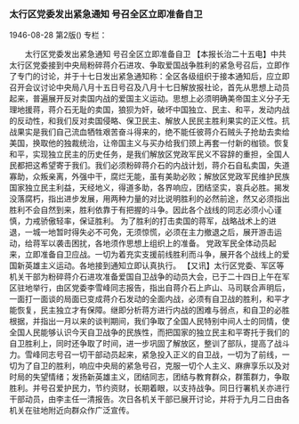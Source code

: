 ### 太行区党委发出紧急通知  号召全区立即准备自卫

1946-08-28
第2版()
专栏：

　　太行区党委发出紧急通知
    号召全区立即准备自卫
    【本报长治二十五电】中共太行区党委接到中央局粉碎蒋介石进攻、争取爱国战争胜利的紧急号召后，立即作了专门的讨论，并于十七日发出紧急通知称：全区各级组织于接本通知后，应立即召开会议讨论中央局八月十五日号召及八月十七日解放报社论，首先从思想上动员起来，普遍展开反对卖国内战的爱国主义运动。思想上必须明确美帝国主义分子无理地援蒋，蒋介石无耻的卖国，狼狈为奸，破坏中国独立、民主、和平，发动内战的反动性，和我们反对卖国侵略、保卫民主、解放人民民主胜利果实的正义性。抗战果实是我们自己流血牺牲艰苦奋斗得来的，绝不能任彼蒋介石贼头子抢劫去卖给美国，换取他的独裁统治，让帝国主义与买办给我们颈上再套一付新的枷锁。恢复和平，实现独立民主的历史任务，是我们解放区党政军民义不容辞的重担，全国人民都把这希望寄于我们。我们必须粉碎蒋介石的内战计划，蒋介石自私卖国，失道寡助，众叛亲离，外强中干，腐烂无能，虽有美助必败；解放区党政军民维护民族国家独立民主利益，天经地义，得道多助，各界响应，团结坚实，哀兵必胜。揭发没落腐朽，指出进步发展，用两种力量的对比说明胜利的必然前途，然又必须指出胜利不会自然到来，胜利依靠于有把握的斗争。因此各个战线的同志必须小心谨慎，力戒骄傲轻率，保证胜利。
    为了胜利的打击卖国的蒋军，战略战术上的进退，一城一地暂时得失必不可免，无须惊慌，必须在主力撤退之后，展开游击运动，给蒋军以袭击困扰，各地须作思想上组织上的准备。
    党政军民全体动员起来，立即准备自卫应战。一切为着充实支援前线胜利而斗争，展开各个战线上的爱国新英雄主义运动。各地接到通知立即认真执行。
    【又讯】太行区党委、军区等机关干部为粉碎蒋介石进攻准备爱国自卫战争的动员大会，已于二十四日上午在军区驻地举行，由区党委李雪峰同志报告，指出自蒋介石上庐山、马司联合声明后，一面打一面谈的局面已变成蒋介石发动的全面内战，必须有自卫战的胜利，和平才能恢复，民主独立才有保障。继即分析蒋方进行内战的困难与弱点，和自卫的必胜根据，并指出一月以来的谈判期间，我们争取了全国人民特别中间人士的同情，使全国人民能够认识今天自卫战争的民族性，而把国家的独立民主和平寄托于我们的自卫胜利上，同时还争取了时间，进一步巩固了解放区，整训了部队，提高了战斗力。雪峰同志号召一切干部动员起来，紧急投入正义的自卫战，一切为了前线，一切为了自卫的胜利，响应中央局的紧急号召，克服一切个人主义、麻痹享乐以及对时局的失望情绪；发扬新英雄主义，团结同志，团结与教育群众，群策群力，争取胜利。并号召爱护民力，节约资财，长期着眼，以支持战争。同日行署机关亦进行干部动员，由李主任一清报告。次日各机关干部已展开讨论，并将于九月二日由各机关在驻地附近向群众作广泛宣传。
